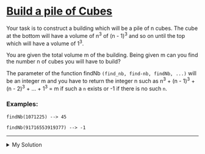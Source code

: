 # [Build a pile of Cubes](https://www.codewars.com/kata/5592e3bd57b64d00f3000047)

Your task is to construct a building which will be a pile of n cubes. The cube at the bottom will have a volume of
n<sup>3</sup> of (n - 1)<sup>3</sup> and so on until the top which will have a volume of 1<sup>3</sup>.

You are given the total volume m of the building. Being given m can you find the number n of cubes you will have to
build?

The parameter of the function findNb `(find_nb, find-nb, findNb, ...)` will be an integer m and you have to return the
integer n such as n<sup>3</sup> + (n - 1)<sup>3</sup> + (n - 2)<sup>3</sup> + ... + 1<sup>3</sup> = m if such a `n`
exists or -1 if there is no such `n`.

### Examples:

```
findNb(1071225) --> 45

findNb(91716553919377) --> -1
```

---

<details><summary>My Solution</summary>

```js
function findNb(m) {
  let n = 0 // Initialize a variable to represent the cube number

  // Keep subtracting the cube of the increasing n from m until m becomes non-positive
  while (m > 0) {
    n = n + 1 // Increment n to check the next cube
    m = m - Math.pow(n, 3) // Subtract the cube of n from m
  }

  // If m is still positive after the loop, return -1 (indicating no such cube exists)
  // Otherwise, return the value of n (the cube number found)
  return m ? -1 : n
}
```

</details>
